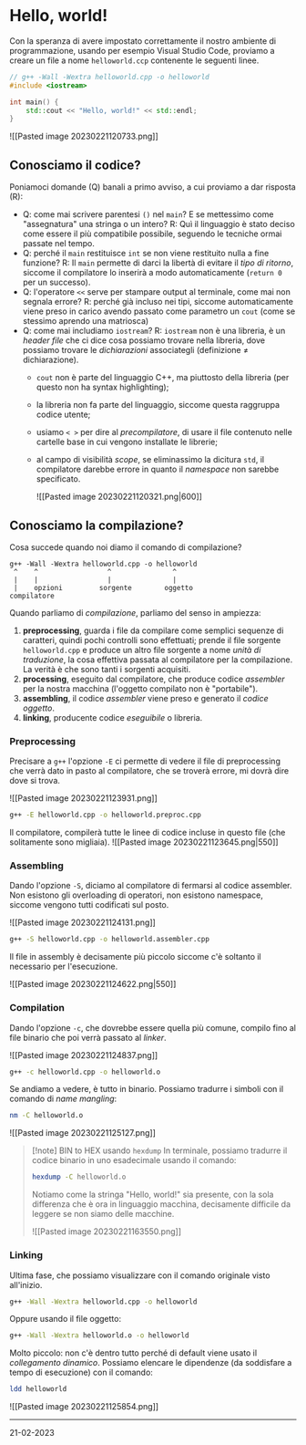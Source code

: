 ```toc
```
# Hello, world!
Con la speranza di avere impostato correttamente il nostro ambiente di programmazione, usando per esempio Visual Studio Code, proviamo a creare un file a nome `helloworld.ccp` contenente le seguenti linee.
```cpp
// g++ -Wall -Wextra helloworld.cpp -o helloworld
#include <iostream>

int main() {
	std::cout << "Hello, world!" << std::endl;
}
```
![[Pasted image 20230221120733.png]]
## Conosciamo il codice?
Poniamoci domande (Q) banali a primo avviso, a cui proviamo a dar risposta (R):
- Q: come mai scrivere parentesi `()` nel `main`? E se mettessimo come "assegnatura" una stringa o un intero?
  R: Quì il linguaggio è stato deciso come essere il più compatibile possibile, seguendo le tecniche ormai passate nel tempo.
- Q: perché il `main` restituisce `int` se non viene restituito nulla a fine funzione?
  R: Il `main` permette di darci la libertà di evitare il *tipo di ritorno*, siccome il compilatore lo inserirà a modo automaticamente (`return 0` per un successo).
- Q: l'operatore `<<` serve per stampare output al terminale, come mai non segnala errore?
  R: perché già incluso nei tipi, siccome automaticamente viene preso in carico avendo passato come parametro un `cout` (come se stessimo aprendo una matriosca)
- Q: come mai includiamo `iostream`?
  R: `iostream` non è una libreria, è un *header file* che ci dice cosa possiamo trovare nella libreria, dove possiamo trovare le *dichiarazioni* associategli (definizione $\neq$ dichiarazione).
  - `cout` non è parte del linguaggio C++, ma piuttosto della libreria (per questo non ha syntax highlighting);
  - la libreria non fa parte del linguaggio, siccome questa raggruppa codice utente;
  - usiamo `< >` per dire al *precompilatore*, di usare il file contenuto nelle cartelle base in cui vengono installate le librerie;
  - al campo di visibilità *scope*, se eliminassimo la dicitura `std`, il compilatore darebbe errore in quanto il *namespace* non sarebbe specificato.
    
    ![[Pasted image 20230221120321.png|600]]


## Conosciamo la compilazione?
Cosa succede quando noi diamo il comando di compilazione?
```
g++ -Wall -Wextra helloworld.cpp -o helloworld
 ^    ^                 ^               ^
 |    |                 |               |
 |    opzioni         sorgente        oggetto
compilatore
```

Quando parliamo di *compilazione*, parliamo del senso in ampiezza:
1) **preprocessing**, guarda i file da compilare come semplici sequenze di caratteri, quindi pochi controlli sono effettuati; prende il file sorgente `helloworld.cpp` e produce un altro file sorgente a nome *unità di traduzione*, la cosa effettiva passata al compilatore per la compilazione. La verità è che sono tanti i sorgenti acquisiti.
2) **processing**, eseguito dal compilatore, che produce codice *assembler* per la nostra macchina (l'oggetto compilato non è "portabile").
3) **assembling**, il codice *assembler* viene preso e generato il *codice oggetto*.
4) **linking**, producente codice *eseguibile* o libreria.

### Preprocessing
Precisare a `g++` l'opzione `-E` ci permette di vedere il file di preprocessing che verrà dato in pasto al compilatore, che se troverà errore, mi dovrà dire dove si trova.

![[Pasted image 20230221123931.png]]
```bash
g++ -E helloworld.cpp -o helloworld.preproc.cpp
```
Il compilatore, compilerà tutte le linee di codice incluse in questo file (che solitamente sono migliaia).
![[Pasted image 20230221123645.png|550]]

### Assembling
Dando l'opzione `-S`, diciamo al compilatore di fermarsi al codice assembler.
Non esistono gli overloading di operatori, non esistono namespace, siccome vengono tutti codificati sul posto.

![[Pasted image 20230221124131.png]]
```bash
g++ -S helloworld.cpp -o helloworld.assembler.cpp
```
Il file in assembly è decisamente più piccolo siccome c'è soltanto il necessario per l'esecuzione.

![[Pasted image 20230221124622.png|550]]

### Compilation
Dando l'opzione `-c`, che dovrebbe essere quella più comune, compilo fino al file binario che poi verrà passato al *linker*.

![[Pasted image 20230221124837.png]]
```bash
g++ -c helloworld.cpp -o helloworld.o
```
Se andiamo a vedere, è tutto in binario.
Possiamo tradurre i simboli con il comando di *name mangling*:
```bash
nm -C helloworld.o
```
![[Pasted image 20230221125127.png]]
> [!note] BIN to HEX usando `hexdump`
> In terminale, possiamo tradurre il codice binario in uno esadecimale usando il comando:
> ```bash
> hexdump -C helloworld.o
> ```
> Notiamo come la stringa "Hello, world!" sia presente, con la sola differenza che è ora in linguaggio macchina, decisamente difficile da leggere se non siamo delle macchine.
> 
> ![[Pasted image 20230221163550.png]]

### Linking
Ultima fase, che possiamo visualizzare con il comando originale visto all'inizio.
```bash
g++ -Wall -Wextra helloworld.cpp -o helloworld
```
Oppure usando il file oggetto:
```bash
g++ -Wall -Wextra helloworld.o -o helloworld
```
Molto piccolo: non c'è dentro tutto perché di default viene usato il *collegamento dinamico*. Possiamo elencare le dipendenze (da soddisfare a tempo di esecuzione) con il comando:
```bash
ldd helloworld
```
![[Pasted image 20230221125854.png]]

---
21-02-2023
